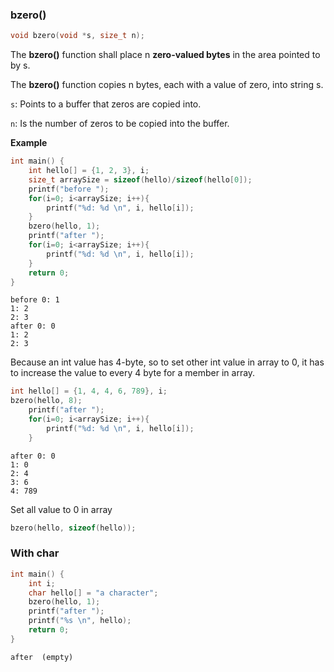 ### bzero()

```c
void bzero(void *s, size_t n);
```

The **bzero()** function shall place n **zero-valued bytes** in the area pointed to by s.

The **bzero()** function copies n bytes, each with a value of zero, into string s.

``s``: Points to a buffer that zeros are copied into.

``n``: Is the number of zeros to be copied into the buffer.

**Example**

```c
int main() {
    int hello[] = {1, 2, 3}, i;
    size_t arraySize = sizeof(hello)/sizeof(hello[0]);
    printf("before ");
    for(i=0; i<arraySize; i++){
    	printf("%d: %d \n", i, hello[i]);
    }
    bzero(hello, 1);
    printf("after ");
    for(i=0; i<arraySize; i++){
    	printf("%d: %d \n", i, hello[i]);
    }
    return 0;
}
```

```
before 0: 1 
1: 2 
2: 3 
after 0: 0 
1: 2 
2: 3 
```

Because an int value has 4-byte, so to set other int value in array to 0, it has to increase the value to every 4 byte for a member in array.

```c
int hello[] = {1, 4, 4, 6, 789}, i;
bzero(hello, 8);
    printf("after ");
    for(i=0; i<arraySize; i++){
    	printf("%d: %d \n", i, hello[i]);
    }
```    

```
after 0: 0 
1: 0 
2: 4 
3: 6 
4: 789 
```

Set all value to 0 in array

```c
bzero(hello, sizeof(hello));
```

### With char

```c
int main() {
    int i;
    char hello[] = "a character";
    bzero(hello, 1);
    printf("after ");
    printf("%s \n", hello);
    return 0;
}
```

```
after  (empty)
```